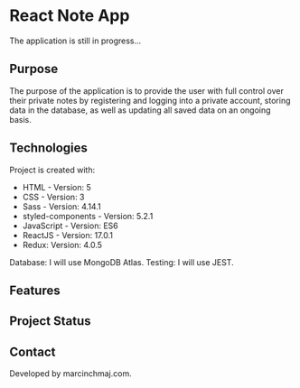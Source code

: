 # React Note App
The application is still in progress...

## Purpose
The purpose of the application is to provide the user with full control over their private notes by registering and logging into a private account, storing data in the database, as well as updating all saved data on an ongoing basis. 

## Technologies
Project is created with:

- HTML - Version: 5
- CSS - Version: 3
- Sass - Version: 4.14.1
- styled-components - Version: 5.2.1
- JavaScript - Version: ES6
- ReactJS - Version: 17.0.1
- Redux: Version: 4.0.5

Database: I will use MongoDB Atlas.
Testing: I will use JEST.

## Features

## Project Status

## Contact
Developed by marcinchmaj.com.